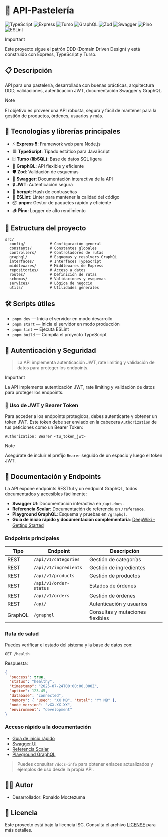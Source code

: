 # 🎂 API-Pastelería

![TypeScript](https://img.shields.io/badge/TypeScript-3178C6?style=for-the-badge&logo=typescript&logoColor=white)
![Express](https://img.shields.io/badge/Express-000000?style=for-the-badge&logo=express&logoColor=white)
![Turso](https://img.shields.io/badge/Turso-00B4B6?style=for-the-badge)
![GraphQL](https://img.shields.io/badge/GraphQL-E10098?style=for-the-badge&logo=graphql&logoColor=white)
![Zod](https://img.shields.io/badge/Zod-3.25.67-8A2BE2?style=for-the-badge)
![Swagger](https://img.shields.io/badge/Swagger-85EA2D?style=for-the-badge&logo=swagger&logoColor=black)
![Pino](https://img.shields.io/badge/Pino-9.7.0-339933?style=for-the-badge)
![ESLint](https://img.shields.io/badge/ESLint-4B32C3?style=for-the-badge&logo=eslint&logoColor=white)

> [!IMPORTANT]
> Este proyecto sigue el patrón DDD (Domain Driven Design) y está construido con Express, TypeScript y Turso.

## 📋 Descripción
API para una pastelería, desarrollada con buenas prácticas, arquitectura DDD, validaciones, autenticación JWT, documentación Swagger y GraphQL.

> [!NOTE]
> El objetivo es proveer una API robusta, segura y fácil de mantener para la gestión de productos, órdenes, usuarios y más.

## 🚀 Tecnologías y librerías principales
- ⚡ **Express 5**: Framework web para Node.js
- 🟦 **TypeScript**: Tipado estático para JavaScript
- 🗄️ **Turso (libSQL)**: Base de datos SQL ligera
- 🧬 **GraphQL**: API flexible y eficiente
- 🛡️ **Zod**: Validación de esquemas
- 📝 **Swagger**: Documentación interactiva de la API
- 🔒 **JWT**: Autenticación segura
- 🔑 **bcrypt**: Hash de contraseñas
- 🚦 **ESLint**: Linter para mantener la calidad del código
- 📦 **pnpm**: Gestor de paquetes rápido y eficiente
- 🪵 **Pino**: Logger de alto rendimiento

## 📁 Estructura del proyecto
```
src/
  config/           # Configuración general
  constants/        # Constantes globales
  controllers/      # Controladores de rutas
  graphql/          # Esquemas y resolvers GraphQL
  interfaces/       # Interfaces TypeScript
  middlewares/      # Middlewares de Express
  repositories/     # Acceso a datos
  routes/           # Definición de rutas
  schemas/          # Validaciones y esquemas
  services/         # Lógica de negocio
  utils/            # Utilidades generales
```

## 🛠️ Scripts útiles
- `pnpm dev` — Inicia el servidor en modo desarrollo
- `pnpm start` — Inicia el servidor en modo producción
- `pnpm lint` — Ejecuta ESLint
- `pnpm build` — Compila el proyecto TypeScript

## 🔐 Autenticación y Seguridad
> La API implementa autenticación JWT, rate limiting y validación de datos para proteger los endpoints.

> [!IMPORTANT]
> La API implementa autenticación JWT, rate limiting y validación de datos para proteger los endpoints.

### 🔑 Uso de JWT y Bearer Token

Para acceder a los endpoints protegidos, debes autenticarte y obtener un token JWT. Este token debe ser enviado en la cabecera `Authorization` de tus peticiones como un Bearer Token:

```http
Authorization: Bearer <tu_token_jwt>
```

> [!NOTE]
> Asegúrate de incluir el prefijo `Bearer` seguido de un espacio y luego el token JWT.


## 📖 Documentación y Endpoints

La API expone endpoints RESTful y un endpoint GraphQL, todos documentados y accesibles fácilmente:

- **Swagger UI**: Documentación interactiva en `/api-docs`.
- **Referencia Scalar**: Documentación de referencia en `/reference`.
- **Playground GraphQL**: Esquema y pruebas en `/graphql`.
- **Guía de inicio rápido y documentación complementaria**: [DeepWiki - Getting Started](https://deepwiki.com/ronalmoctz/API-Pasteleria/1.1-getting-started)

### Endpoints principales

| Tipo      | Endpoint                        | Descripción                                 |
|-----------|----------------------------------|---------------------------------------------|
| REST      | `/api/v1/categories`            | Gestión de categorías                       |
| REST      | `/api/v1/ingredients`           | Gestión de ingredientes                     |
| REST      | `/api/v1/products`              | Gestión de productos                        |
| REST      | `/api/v1/order-status`          | Estados de órdenes                          |
| REST      | `/api/v1/orders`                | Gestión de órdenes                          |
| REST      | `/api/`                         | Autenticación y usuarios                    |
| GraphQL   | `/graphql`                      | Consultas y mutaciones flexibles            |

### Ruta de salud

Puedes verificar el estado del sistema y la base de datos con:

```http
GET /health
```
Respuesta:
```json
{
  "success": true,
  "status": "healthy",
  "timestamp": "2025-07-24T00:00:00.000Z",
  "uptime": 123.45,
  "database": "connected",
  "memory": { "used": "XX MB", "total": "YY MB" },
  "node_version": "vXX.XX.XX",
  "environment": "development"
}
```

### Acceso rápido a la documentación

- [Guía de inicio rápido](https://deepwiki.com/ronalmoctz/API-Pasteleria/1.1-getting-started)
- [Swagger UI](http://localhost:3000/api-docs)
- [Referencia Scalar](http://localhost:3000/reference)
- [Playground GraphQL](http://localhost:3000/graphql)

> Puedes consultar `/docs-info` para obtener enlaces actualizados y ejemplos de uso desde la propia API.

## 🧑‍💻 Autor
- Desarrollador: Ronaldo Moctezuma

## 📄 Licencia

Este proyecto está bajo la licencia ISC. Consulta el archivo [LICENSE](./LICENSE) para más detalles.
